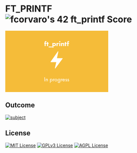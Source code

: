 # **FT_PRINTF** ![fcorvaro's 42 ft_printf Score](https://badge42.vercel.app/api/v2/clftrr31n000608jvhnng5zld/project/3069521)

<img align="center" src="https://github.com/f-corvaro/42.common_core/blob/main/ft_printf/ft_printf_intra.png">

## Outcome

<p align="justify">

[![subject](https://img.shields.io/badge/subject-ft_printf-blueviolet)](https://github.com/f-corvaro/42.common_core/blob/main/ft_printf/en.subject.pdf)


</p>


## License

[![MIT License](https://img.shields.io/badge/License-MIT-green.svg)](https://choosealicense.com/licenses/mit/)
[![GPLv3 License](https://img.shields.io/badge/License-GPL%20v3-yellow.svg)](https://opensource.org/licenses/)
[![AGPL License](https://img.shields.io/badge/license-AGPL-blue.svg)](http://www.gnu.org/licenses/agpl-3.0)
